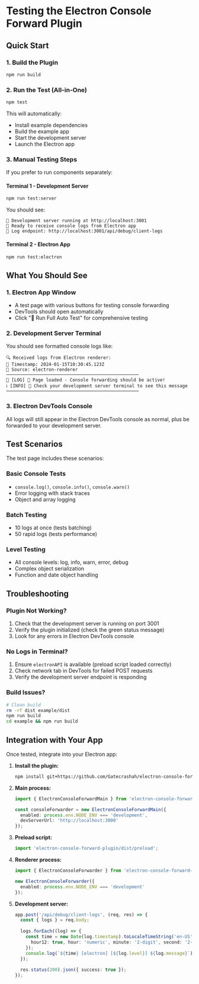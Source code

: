 # Testing the Electron Console Forward Plugin

## Quick Start

### 1. Build the Plugin
```bash
npm run build
```

### 2. Run the Test (All-in-One)
```bash
npm test
```
This will automatically:
- Install example dependencies
- Build the example app
- Start the development server
- Launch the Electron app

### 3. Manual Testing Steps

If you prefer to run components separately:

#### Terminal 1 - Development Server
```bash
npm run test:server
```
You should see:
```
🚀 Development server running at http://localhost:3001
📡 Ready to receive console logs from Electron app
🔗 Log endpoint: http://localhost:3001/api/debug/client-logs
```

#### Terminal 2 - Electron App
```bash
npm run test:electron
```

## What You Should See

### 1. Electron App Window
- A test page with various buttons for testing console forwarding
- DevTools should open automatically
- Click "🚀 Run Full Auto Test" for comprehensive testing

### 2. Development Server Terminal
You should see formatted console logs like:
```
🔍 Received logs from Electron renderer:
📅 Timestamp: 2024-01-15T10:30:45.123Z
📍 Source: electron-renderer
──────────────────────────────────────────────────
📝 [LOG] 🏁 Page loaded - Console forwarding should be active!
ℹ️ [INFO] 👀 Check your development server terminal to see this message
──────────────────────────────────────────────────
```

### 3. Electron DevTools Console
All logs will still appear in the Electron DevTools console as normal, plus be forwarded to your development server.

## Test Scenarios

The test page includes these scenarios:

### Basic Console Tests
- `console.log()`, `console.info()`, `console.warn()`
- Error logging with stack traces
- Object and array logging

### Batch Testing
- 10 logs at once (tests batching)
- 50 rapid logs (tests performance)

### Level Testing
- All console levels: log, info, warn, error, debug
- Complex object serialization
- Function and date object handling

## Troubleshooting

### Plugin Not Working?
1. Check that the development server is running on port 3001
2. Verify the plugin initialized (check the green status message)
3. Look for any errors in Electron DevTools console

### No Logs in Terminal?
1. Ensure `electronAPI` is available (preload script loaded correctly)
2. Check network tab in DevTools for failed POST requests
3. Verify the development server endpoint is responding

### Build Issues?
```bash
# Clean build
rm -rf dist example/dist
npm run build
cd example && npm run build
```

## Integration with Your App

Once tested, integrate into your Electron app:

1. **Install the plugin:**
   ```bash
   npm install git+https://github.com/Gatecrashah/electron-console-forward-plugin.git
   ```

2. **Main process:**
   ```typescript
   import { ElectronConsoleForwardMain } from 'electron-console-forward-plugin';
   
   const consoleForwarder = new ElectronConsoleForwardMain({
     enabled: process.env.NODE_ENV === 'development',
     devServerUrl: 'http://localhost:3000'
   });
   ```

3. **Preload script:**
   ```typescript
   import 'electron-console-forward-plugin/dist/preload';
   ```

4. **Renderer process:**
   ```typescript
   import { ElectronConsoleForwarder } from 'electron-console-forward-plugin';
   
   new ElectronConsoleForwarder({
     enabled: process.env.NODE_ENV === 'development'
   });
   ```

5. **Development server:**
   ```typescript
   app.post('/api/debug/client-logs', (req, res) => {
     const { logs } = req.body;
     
     logs.forEach((log) => {
       const time = new Date(log.timestamp).toLocaleTimeString('en-US', {
         hour12: true, hour: 'numeric', minute: '2-digit', second: '2-digit'
       });
       console.log(`${time} [electron] [${log.level}] ${log.message}`);
     });
     
     res.status(200).json({ success: true });
   });
   ```